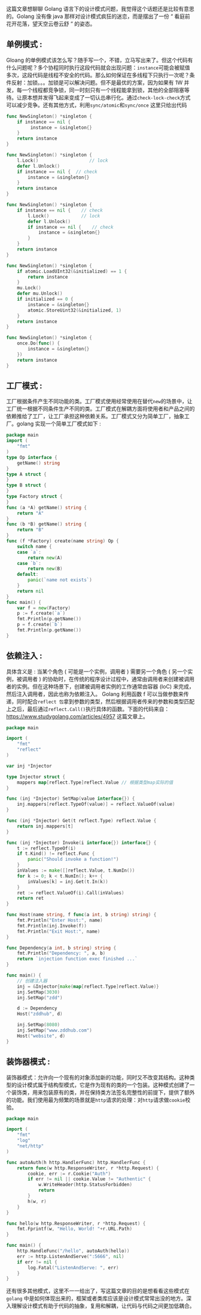 这篇文章想聊聊 Golang 语言下的设计模式问题，我觉得这个话题还是比较有意思的。Golang 没有像 java 那样对设计模式疯狂的迷恋，而是摆出了一份 “ 看庭前花开花落，望天空云卷云舒 ” 的姿态。

## 单例模式 :

Gloang 的单例模式该怎么写？随手写一个，不错，立马写出来了。但这个代码有什么问题呢？多个协程同时执行这段代码就会出现问题：`instance`可能会被赋值多次，这段代码是线程不安全的代码。那么如何保证在多线程下只执行一次呢？条件反射：加锁。。。加锁是可以解决问题。但不是最优的方案，因为如果有 1W 并发，每一个线程都竞争锁，同一时刻只有一个线程能拿到锁，其他的全部阻塞等待。让原本想并发得飞起来变成了一切认怂串行化。通过`check-lock-check`方式可以减少竞争。还有其他方式，利用`sync/atomic`和`sync/once` 这里只给出代码

```go
func NewSingleton() *singleton {
    if instance == nil {
         instance = &singleton{}
    }
    return instance
}
```

```go
func NewSingleton() *singleton {
    l.Lock()                   // lock
    defer l.Unlock()
    if instance == nil {  // check
        instance = &singleton{}
    }
    return instance
}
```

```go
func NewSingleton() *singleton {
    if instance == nil {    // check
        l.Lock()            // lock
        defer l.Unlock()
        if instance == nil {    // check
            instance = &singleton{}
        }
    }
    return instance
}
```

```go
func NewSingleton() *singleton {
    if atomic.LoadUInt32(&initialized) == 1 {
        return instance
    }
    mu.Lock()
    defer mu.Unlock()
    if initialized == 0 {
        instance = &singleton{}
        atomic.StoreUint32(&initialized, 1)
    }
    return instance
}
```

```go
func NewSingleton() *singleton {
    once.Do(func() {
        instance = &singleton{}
    })
    return instance
}
```

## 工厂模式 :

工厂根据条件产生不同功能的类。工厂模式使用经常使用在替代`new`的场景中，让工厂统一根据不同条件生产不同的类。工厂模式在解耦方面将使用者和产品之间的依赖推给了工厂，让工厂承担这种依赖关系。工厂模式又分为简单工厂，抽象工厂。golang 实现一个简单工厂模式如下 :

```go
package main
import (
    "fmt"
)
type Op interface {
    getName() string
}
type A struct {
}
type B struct {
}
type Factory struct {
}
func (a *A) getName() string {
    return "A"
}
func (b *B) getName() string {
    return "B"
}
func (f *Factory) create(name string) Op {
    switch name {
    case `a`:
        return new(A)
    case `b`:
        return new(B)
    default:
        panic(`name not exists`)
    }
    return nil
}
func main() {
    var f = new(Factory)
    p := f.create(`a`)
    fmt.Println(p.getName())
    p = f.create(`b`)
    fmt.Println(p.getName())
}
```

## 依赖注入 :

具体含义是 : 当某个角色 ( 可能是一个实例，调用者 ) 需要另一个角色 ( 另一个实例，被调用者 ) 的协助时，在传统的程序设计过程中，通常由调用者来创建被调用者的实例。但在这种场景下，创建被调用者实例的工作通常由容器 (IoC) 来完成，然后注入调用者，因此也称为依赖注入。 Golang 利用函数 f 可以当做参数来传递，同时配合`reflect 包`拿到参数的类型，然后根据调用者传来的参数和类型匹配上之后，最后通过`reflect.Call()`执行具体的函数。下面的代码来自：https://www.studygolang.com/articles/4957 这篇文章上。

```go
package main

import (
    "fmt"
    "reflect"
)

var inj *Injector

type Injector struct {
    mappers map[reflect.Type]reflect.Value // 根据类型map实际的值
}

func (inj *Injector) SetMap(value interface{}) {
    inj.mappers[reflect.TypeOf(value)] = reflect.ValueOf(value)
}

func (inj *Injector) Get(t reflect.Type) reflect.Value {
    return inj.mappers[t]
}

func (inj *Injector) Invoke(i interface{}) interface{} {
    t := reflect.TypeOf(i)
    if t.Kind() != reflect.Func {
        panic("Should invoke a function!")
    }
    inValues := make([]reflect.Value, t.NumIn())
    for k := 0; k < t.NumIn(); k++ {
        inValues[k] = inj.Get(t.In(k))
    }
    ret := reflect.ValueOf(i).Call(inValues)
    return ret
}

func Host(name string, f func(a int, b string) string) {
    fmt.Println("Enter Host:", name)
    fmt.Println(inj.Invoke(f))
    fmt.Println("Exit Host:", name)
}

func Dependency(a int, b string) string {
    fmt.Println("Dependency: ", a, b)
    return `injection function exec finished ...`
}

func main() {
    // 创建注入器
    inj = &Injector{make(map[reflect.Type]reflect.Value)}
    inj.SetMap(3030)
    inj.SetMap("zdd")

    d := Dependency
    Host("zddhub", d)

    inj.SetMap(8080)
    inj.SetMap("www.zddhub.com")
    Host("website", d)
}
```

## 装饰器模式 :

装饰器模式：允许向一个现有的对象添加新的功能，同时又不改变其结构。这种类型的设计模式属于结构型模式，它是作为现有的类的一个包装。这种模式创建了一个装饰类，用来包装原有的类，并在保持类方法签名完整性的前提下，提供了额外的功能。我们使用最为频繁的场景就是`http`请求的处理：对`http`请求做`cookie`校验。

```go
package main

import (
    "fmt"
    "log"
    "net/http"
)

func autoAuth(h http.HandlerFunc) http.HandlerFunc {
    return func(w http.ResponseWriter, r *http.Request) {
        cookie, err := r.Cookie("Auth")
        if err != nil || cookie.Value != "Authentic" {
            w.WriteHeader(http.StatusForbidden)
            return
        }
        h(w, r)
    }
}

func hello(w http.ResponseWriter, r *http.Request) {
    fmt.Fprintf(w, "Hello, World! "+r.URL.Path)
}

func main() {
    http.HandleFunc("/hello", autoAuth(hello))
    err := http.ListenAndServe(":5666", nil)
    if err != nil {
        log.Fatal("ListenAndServe: ", err)
    }
}
```

还有很多其他模式，这里不一一给出了，写这篇文章的目的是想看看这些模式在 `golang` 中是如何体现出来的，框架或者类库应该是设计模式常常出没的地方。深入理解设计模式有助于代码的抽象，复用和解耦，让代码与代码之间更加低耦合。
